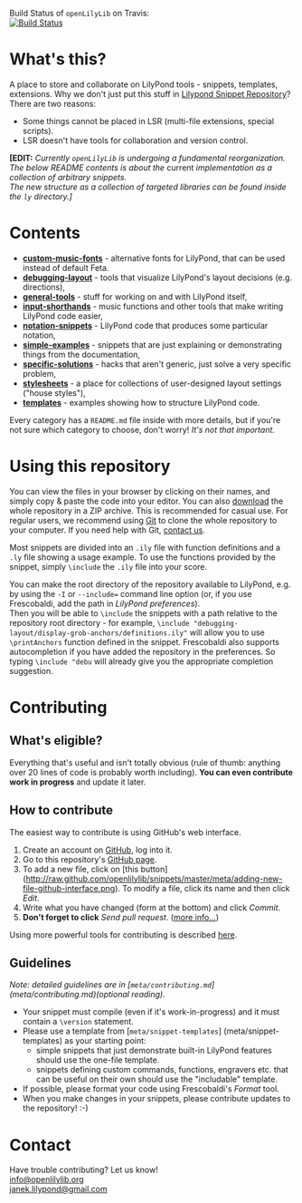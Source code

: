 Build Status of `openLilyLib` on Travis:  
[![Build Status](https://travis-ci.org/openlilylib/openlilylib.svg?branch=master)](https://travis-ci.org/openlilylib/openlilylib)

What's this?
============

A place to store and collaborate on LilyPond tools - snippets, templates, extensions.
Why we don't just put this stuff in [Lilypond Snippet Repository](http://lsr.dsi.unimi.it/)?
There are two reasons:
* Some things cannot be placed in LSR (multi-file extensions, special scripts).
* LSR doesn't have tools for collaboration and version control.

<!---
At some point in the future we may develop a nice web frontend for this repository;
we would also like to integrate it with the core LilyPond project similarly to
how stuff from LSR is imported into official documentation.
We may also move this repository somewhere else, because we dislike the proprietary
nature of GitHub.
-->

**[EDIT:** *Currently `openLilyLib` is undergoing a fundamental reorganization.  
The below README contents is about the* current *implementation as a 
collection of arbitrary snippets.  
The new structure as a collection of targeted libraries can be found inside
the `ly` directory.]*

Contents
========

* [__custom-music-fonts__](custom-music-fonts) -
    alternative fonts for LilyPond, that can be used instead of default Feta.
* [__debugging-layout__](debugging-layout) -
    tools that visualize LilyPond's layout decisions (e.g. directions),
* [__general-tools__](general-tools) -
    stuff for working on and with LilyPond itself,
* [__input-shorthands__](input-shorthands) -
    music functions and other tools that make writing LilyPond code easier,
* [__notation-snippets__](notation-snippets) -
    LilyPond code that produces some particular notation,
* [__simple-examples__](simple-examples) -
    snippets that are just explaining or demonstrating things from the documentation,
* [__specific-solutions__](specific-solutions) -
    hacks that aren't generic, just solve a very specific problem,
* [__stylesheets__](stylesheets) -
    a place for collections of user-designed layout settings ("house styles"),
* [__templates__](templates) -
    examples showing how to structure LilyPond code.

Every category has a `README.md` file inside with more details,
but if you're not sure which category to choose, don't worry!
*It's not that important.*

<!---
Later on, we may divide the snippets into 2 (or more)
"quality levels":
- official ones, showing Recommended LilyPond Practice,
- drafts, hacks etc. that were just written by someone
  and may be useful, but may also not be.

The policy would be to allow anyone to add anything to the "hacks",
but adding/changing official ones (or moving a draft to official ones)
would require some confirmation from someone else (not necessarily
a full review, but at least a quick look).

Update: actually, the status field probably already does this.
-->


Using this repository
=====================

You can view the files in your browser by clicking on their names,
and simply copy & paste the code into your editor. You can also
[download](https://github.com/openlilylib/snippets/archive/master.zip)
the whole repository in a ZIP archive.  This is recommended for casual use.
For regular users, we recommend using [Git](http://git-scm.com/)
to clone the whole repository to your computer.  If you need help with Git,
[contact us](README.md#contact).

Most snippets are divided into an `.ily` file with function definitions and a `.ly`
file showing a usage example.  To use the functions provided by the snippet,
simply `\include` the `.ily` file into your score.

You can make the root directory of the repository available to LilyPond,
e.g. by using the `-I` or `--include=` command line option (or, if you use
Frescobaldi, add the path in _LilyPond preferences_).  
Then you will be able to `\include` the snippets with a path relative to
the repository root directory - for example, 
`\include "debugging-layout/display-grob-anchors/definitions.ily"`
will allow you to use `\printAnchors` function defined in the snippet.
Frescobaldi also supports autocompletion if you have added the repository
in the preferences. So typing `\include "debu` will already give you the
appropriate completion suggestion.


Contributing
============

What's eligible?
----------------

Everything that's useful and isn't totally obvious (rule of thumb:
anything over 20 lines of code is probably worth including).
**You can even contribute work in progress** and update it later.


How to contribute
-----------------

The easiest way to contribute is using GitHub's web interface.

1. Create an account on [GitHub](http://github.com/), log into it.
2. Go to this repository's
[GitHub page](http://github.com/openlilylib/snippets).
3. To add a new file, click on [this button]
(http://raw.github.com/openlilylib/snippets/master/meta/adding-new-file-github-interface.png).
To modify a file, click its name and then click _Edit_.
5. Write what you have changed (form at the bottom)
and click _Commit_.
6. **Don't forget to click** _Send pull request_.
([more info...](meta/contributing.md#pull-requests))

Using more powerful tools for contributing is described
[here](meta/contributing.md#contributing-using-advanced-tools).


Guidelines
----------

_Note: detailed guidelines are in [`meta/contributing.md`]
(meta/contributing.md)(optional reading)._

* Your snippet must compile (even if it's work-in-progress)
and it must contain a `\version` statement.
* Please use a template from [`meta/snippet-templates`]
(meta/snippet-templates) as your starting point:
  - simple snippets that just demonstrate built-in LilyPond features
    should use the one-file template.
  - snippets defining custom commands, functions, engravers etc.
    that can be useful on their own should use the "includable" template.
* If possible, please format your code using Frescobaldi's
_Format_ tool.
* When you make changes in your snippets, please contribute
updates to the repository! :-)


Contact
=======

Have trouble contributing?  Let us know!  
[info@openlilylib.org](mailto:info@openlilylib.org)  
[janek.lilypond@gmail.com](mailto:janek.lilypond@gmail.com)  
